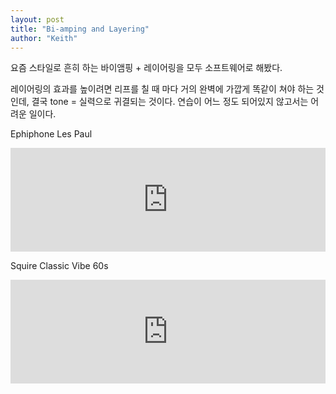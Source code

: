 ```yaml
---
layout: post
title: "Bi-amping and Layering"
author: "Keith"
---
```



요즘 스타일로 흔히 하는 바이앰핑 + 레이어링을 모두 소프트웨어로 해봤다.




레이어링의 효과를 높이려면 리프를 칠 때 마다 거의 완벽에 가깝게 똑같이 쳐야 하는 것인데, 결국 tone = 실력으로 귀결되는 것이다. 연습이 어느 정도 되어있지 않고서는 어려운 일이다.




Ephiphone Les Paul

<iframe width="100%" height="166" scrolling="no" frameborder="no" src="https://w.soundcloud.com/player/?url=https%3A//api.soundcloud.com/tracks/268422322&amp;color=ff5500&amp;auto_play=false&amp;hide_related=false&amp;show_comments=true&amp;show_user=true&amp;show_reposts=false"></iframe>







Squire Classic Vibe 60s

<iframe width="100%" height="166" scrolling="no" frameborder="no" src="https://w.soundcloud.com/player/?url=https%3A//api.soundcloud.com/tracks/268422348&amp;color=ff5500&amp;auto_play=false&amp;hide_related=false&amp;show_comments=true&amp;show_user=true&amp;show_reposts=false"></iframe>





